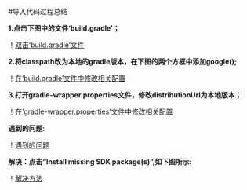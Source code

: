 #导入代码过程总结    

**1.点击下图中的文件‘build.gradle’；**   

！[双击‘build.gradle’文件](https://github.com/Tej-kk/2017118139_Android/blob/master/HelloWorld/images/图片1.png)   

**2.将classpath改为本地的gradle版本，在下图的两个方框中添加google();**   

！[在‘build.gradle’文件中修改相关配置](https://github.com/Tej-kk/2017118139_Android/blob/master/HelloWorld/images/图片2.png)   

**3.打开gradle-wrapper.properties文件，修改distributionUrl为本地版本；**   

！[在‘gradle-wrapper.properties’文件中修改相关配置](https://github.com/Tej-kk/2017118139_Android/blob/master/HelloWorld/images/图片3.png)   

**遇到的问题:**   

！[遇到的问题](https://github.com/Tej-kk/2017118139_Android/blob/master/HelloWorld/images/图片4.png)   

**解决：点击“Install missing SDK package(s)”,如下图所示:**   

！[解决方法](https://github.com/Tej-kk/2017118139_Android/blob/master/HelloWorld/images/图片5.png)



